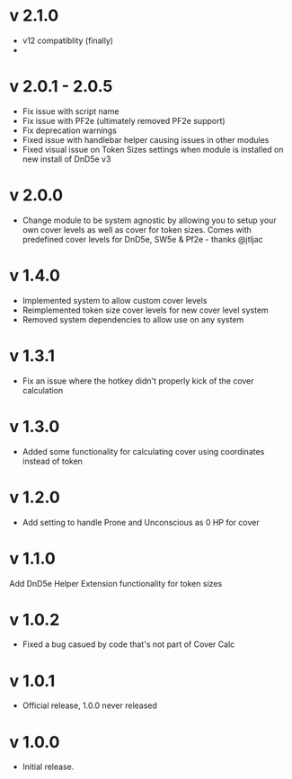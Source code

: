 # v 2.1.0

* v12 compatiblity (finally)
* 
# v 2.0.1 - 2.0.5

* Fix issue with script name
* Fix issue with PF2e (ultimately removed PF2e support)
* Fix deprecation warnings
* Fixed issue with handlebar helper causing issues in other modules
* Fixed visual issue on Token Sizes settings when module is installed on new install of DnD5e v3
  
# v 2.0.0
* Change module to be system agnostic by allowing you to setup your own cover levels as well as cover for token sizes. Comes with predefined cover levels for DnD5e, SW5e & Pf2e - thanks @jtljac 

# v 1.4.0

* Implemented system to allow custom cover levels
* Reimplemented token size cover levels for new cover level system
* Removed system dependencies to allow use on any system

# v 1.3.1

* Fix an issue where the hotkey didn't properly kick of the cover calculation

# v 1.3.0

* Added some functionality for calculating cover using coordinates instead of token

# v 1.2.0

* Add setting to handle Prone and Unconscious as 0 HP for cover

# v 1.1.0

Add DnD5e Helper Extension functionality for token sizes

# v 1.0.2

* Fixed a bug casued by code that's not part of Cover Calc

# v 1.0.1

* Official release, 1.0.0 never released

# v 1.0.0

* Initial release.
